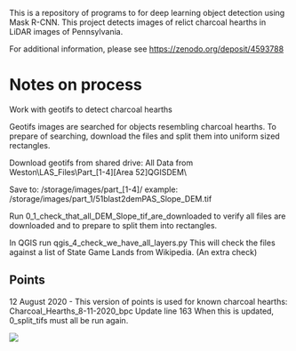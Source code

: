 This is a repository of programs to for deep learning object detection using Mask R-CNN. This project detects images of relict charcoal hearths in LiDAR images of Pennsylvania.

For additional information, please see https://zenodo.org/deposit/4593788

# Notes on process
Work with geotifs to detect charcoal hearths

Geotifs images are searched for objects resembling charcoal hearths.
To prepare of searching, download the files and split them into uniform sized rectangles.

Download geotifs from shared drive: 
All Data from Weston\LAS_Files\Part_[1-4]\[Area 52]QGISDEM\

Save to:
/storage/images/part_[1-4]/
example:
/storage/images/part_1/51blast2demPAS_Slope_DEM.tif

Run 0_1_check_that_all_DEM_Slope_tif_are_downloaded to verify all files are downloaded and to prepare to split them into rectangles.

In QGIS run
qgis_4_check_we_have_all_layers.py
This will check the files against a list of State Game Lands from Wikipedia. (An extra check)

## Points
12 August 2020 - This version of points is used for known charcoal hearths:
Charcoal_Hearths_8-11-2020_bpc
Update line 163
When this is updated, 0_split_tifs must all be run again.

![](http://jeffblackadar.ca/charcoal_hearths/splt_tifs_1_crop.png)
 

